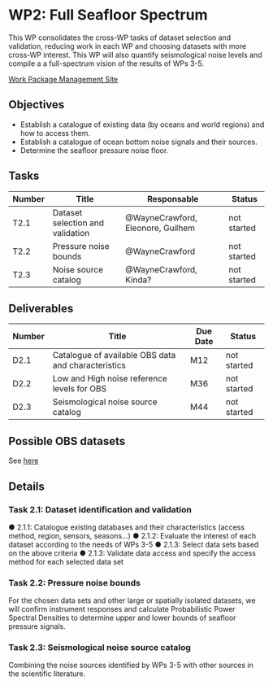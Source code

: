 # WP2: Full Seafloor Spectrum

This WP consolidates the cross-WP tasks of dataset selection and validation, reducing work in each WP
and choosing datasets with more cross-WP interest. This WP will also quantify seismological noise levels
and compile a a full-spectrum vision of the results of WPs 3-5. 

[Work Package Management Site](WP2)

## Objectives

- Establish a catalogue of existing data (by oceans and world regions) and
  how to access them.
- Establish a catalogue of ocean bottom noise signals and their sources.
- Determine the seafloor pressure noise floor.

## Tasks

| Number | Title | Responsable | Status |
| ------ | ------ | ---------- | ------ |
| T2.1   | Dataset selection and validation | @WayneCrawford, Eleonore, Guilhem | not started |
| T2.2 | Pressure noise bounds | @WayneCrawford |  not started |
| T2.3  | Noise source catalog | @WayneCrawford, Kinda? | not started |

## Deliverables

| Number | Title | Due Date | Status |
| ------ | ------ | ---------- | ------ |
| D2.1  | Catalogue of available OBS data and characteristics | M12 | not started |
| D2.2 | Low and High noise reference levels for OBS  | M36 | not started |
| D2.3 | Seismological noise source catalog | M44 | not started |

## Possible OBS datasets
See [here](datasets.md)

## Details

### Task 2.1: Dataset identification and validation
● 2.1.1: Catalogue existing databases and their characteristics (access method, region, sensors, seasons...)
● 2.1.2: Evaluate the interest of each dataset according to the needs of WPs 3-5
● 2.1.3: Select data sets based on the above criteria
● 2.1.3: Validate data access and specify the access method for each selected data set

### Task 2.2: Pressure noise bounds
For the chosen data sets and other large or spatially isolated datasets, we will confirm instrument responses
and calculate Probabilistic Power Spectral Densities to determine upper and lower bounds of seafloor pressure signals.

### Task 2.3: Seismological noise source catalog
Combining the noise sources identified by WPs 3-5 with other sources in the scientific literature.
